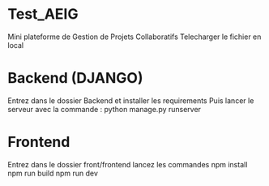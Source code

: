 # Test_AEIG
Mini plateforme de Gestion de Projets Collaboratifs 
Telecharger le fichier en local
# Backend (DJANGO)
Entrez dans le dossier Backend et installer les requirements
Puis lancer le serveur avec la commande : python manage.py runserver

# Frontend
Entrez dans le dossier front/frontend
lancez les commandes
npm install
npm run build
npm run dev
